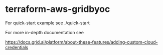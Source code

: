 # terraform-aws-gridbyoc

For quick-start example see ./quick-start

For more in-depth documentation see

https://docs.grid.ai/platform/about-these-features/adding-custom-cloud-credentials
